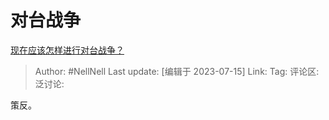 # 对台战争

[现在应该怎样进行对台战争？](https://www.zhihu.com/question/61107586/answer/3120426987)

> Author: #NellNell
> Last update: [编辑于 2023-07-15]
> Link:
> Tag:
> 评论区:
> 泛讨论:

策反。

